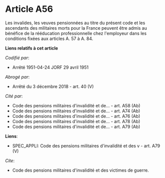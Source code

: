 # Article A56

Les invalides, les veuves pensionnées au titre du présent code et les ascendants des militaires morts pour la France peuvent
être admis au bénéfice de la rééducation professionnelle chez l'employeur dans les conditions fixées aux articles A. 57 à A.
84.

**Liens relatifs à cet article**

_Codifié par_:

  - Arrêté 1951-04-24 JORF 29 avril 1951

_Abrogé par_:

  - Arrêté du 3 décembre 2018 - art. 40 (V)

_Cité par_:

  - Code des pensions militaires d'invalidité et de... - art. A58 (Ab)
  - Code des pensions militaires d'invalidité et de... - art. A74 (Ab)
  - Code des pensions militaires d'invalidité et de... - art. A76 (Ab)
  - Code des pensions militaires d'invalidité et de... - art. A78 (Ab)
  - Code des pensions militaires d'invalidité et de... - art. A79 (Ab)

**Liens**:

  - SPEC_APPLI: Code des pensions militaires d'invalidité et des v - art. A79 (V)

_Cite_:

  - Code des pensions militaires d'invalidité et des victimes de guerre.
